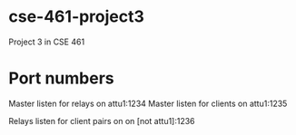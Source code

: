 # cse-461-project3
Project 3 in CSE 461
# Port numbers
Master listen for relays on attu1:1234
Master listen for clients on attu1:1235

Relays listen for client pairs on  on [not attu1]:1236
